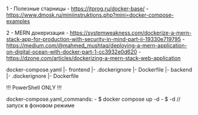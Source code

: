 1 - Полезные старницы
    - https://jtprog.ru/docker-base/
    - https://www.dmosk.ru/miniinstruktions.php?mini=docker-compose-examples

2 - MERN докеризация
    - https://systemweakness.com/dockerize-a-mern-stack-app-for-production-with-security-in-mind-part-ii-19330e719795
    - https://medium.com/@mahmed_mushtaq/deploying-a-mern-application-on-digital-ocean-with-docker-part-1-cc3932e0d620
    - https://dzone.com/articles/dockerizing-a-mern-stack-web-application


docker-compose.yaml
    |- frontend
        |- .dockerignore
        |- Dockerfile
    |- backend
        |- .dockerignore
        |- Dockerfile


        
!!! PowerShell ONLY !!!

docker-compose.yaml_commands:
    - $ docker compose up -d
        - $ -d // запуск в фоновом режиме

